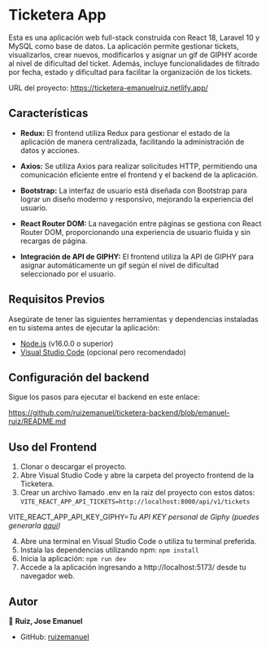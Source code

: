 # Ticketera App

Esta es una aplicación web full-stack construida con React 18, Laravel 10 y MySQL como base de datos. La aplicación permite gestionar tickets, visualizarlos, crear nuevos, modificarlos y asignar un gif de GIPHY acorde al nivel de dificultad del ticket. Además, incluye funcionalidades de filtrado por fecha, estado y dificultad para facilitar la organización de los tickets.

URL del proyecto: https://ticketera-emanuelruiz.netlify.app/

## Características

- **Redux:** El frontend utiliza Redux para gestionar el estado de la aplicación de manera centralizada, facilitando la administración de datos y acciones.

- **Axios:** Se utiliza Axios para realizar solicitudes HTTP, permitiendo una comunicación eficiente entre el frontend y el backend de la aplicación.

- **Bootstrap:** La interfaz de usuario está diseñada con Bootstrap para lograr un diseño moderno y responsivo, mejorando la experiencia del usuario.

- **React Router DOM:** La navegación entre páginas se gestiona con React Router DOM, proporcionando una experiencia de usuario fluida y sin recargas de página.

- **Integración de API de GIPHY:** El frontend utiliza la API de GIPHY para asignar automáticamente un gif según el nivel de dificultad seleccionado
por el usuario.


## Requisitos Previos 

Asegúrate de tener las siguientes herramientas y dependencias instaladas en tu sistema antes de ejecutar la aplicación: 

- [Node.js](https://nodejs.org/) (v16.0.0 o superior)
- [Visual Studio Code](https://code.visualstudio.com/download) (opcional pero recomendado)

## Configuración del backend 
Sigue los pasos para ejecutar el backend en este enlace: 

https://github.com/ruizemanuel/ticketera-backend/blob/emanuel-ruiz/README.md


## Uso del Frontend  

1. Clonar o descargar el proyecto.
2. Abre Visual Studio Code y abre la carpeta del proyecto frontend de la Ticketera.
3. Crear un archivo llamado .env en la raiz del proyecto con estos datos:
`VITE_REACT_APP_API_TICKETS=http://localhost:8000/api/v1/tickets`

VITE_REACT_APP_API_KEY_GIPHY=*Tu API KEY personal de Giphy (puedes generarla [aqui](https://developers.giphy.com/))*

4. Abre una terminal en Visual Studio Code o utiliza tu terminal preferida.
5. Instala las dependencias utilizando npm:
`npm install`
6. Inicia la aplicación:
`npm run dev`
7. Accede a la aplicación ingresando a http://localhost:5173/ desde tu navegador web.


## Autor

👤 **Ruiz, Jose Emanuel**

* GitHub: [ruizemanuel](https://github.com/ruizemanuel)
